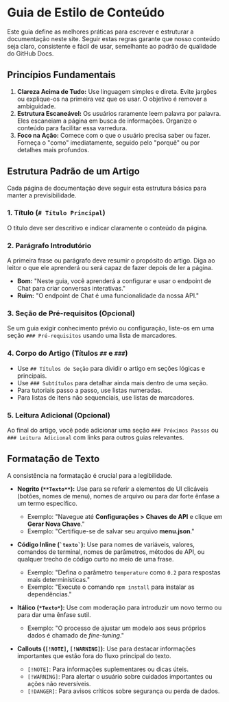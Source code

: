 # Guia de Estilo de Conteúdo

Este guia define as melhores práticas para escrever e estruturar a documentação neste site. Seguir estas regras garante que nosso conteúdo seja claro, consistente e fácil de usar, semelhante ao padrão de qualidade do GitHub Docs.

## Princípios Fundamentais

1.  **Clareza Acima de Tudo:** Use linguagem simples e direta. Evite jargões ou explique-os na primeira vez que os usar. O objetivo é remover a ambiguidade.
2.  **Estrutura Escaneável:** Os usuários raramente leem palavra por palavra. Eles escaneiam a página em busca de informações. Organize o conteúdo para facilitar essa varredura.
3.  **Foco na Ação:** Comece com o que o usuário precisa saber ou fazer. Forneça o "como" imediatamente, seguido pelo "porquê" ou por detalhes mais profundos.

## Estrutura Padrão de um Artigo

Cada página de documentação deve seguir esta estrutura básica para manter a previsibilidade.

### 1. Título (`# Título Principal`)
O título deve ser descritivo e indicar claramente o conteúdo da página.

### 2. Parágrafo Introdutório
A primeira frase ou parágrafo deve resumir o propósito do artigo. Diga ao leitor o que ele aprenderá ou será capaz de fazer depois de ler a página.

* **Bom:** "Neste guia, você aprenderá a configurar e usar o endpoint de Chat para criar conversas interativas."
* **Ruim:** "O endpoint de Chat é uma funcionalidade da nossa API."

### 3. Seção de Pré-requisitos (Opcional)
Se um guia exigir conhecimento prévio ou configuração, liste-os em uma seção `### Pré-requisitos` usando uma lista de marcadores.

### 4. Corpo do Artigo (Títulos `##` e `###`)
-   Use `## Títulos de Seção` para dividir o artigo em seções lógicas e principais.
-   Use `### Subtítulos` para detalhar ainda mais dentro de uma seção.
-   Para tutoriais passo a passo, use listas numeradas.
-   Para listas de itens não sequenciais, use listas de marcadores.

### 5. Leitura Adicional (Opcional)
Ao final do artigo, você pode adicionar uma seção `### Próximos Passos` ou `### Leitura Adicional` com links para outros guias relevantes.

## Formatação de Texto

A consistência na formatação é crucial para a legibilidade.

-   **Negrito (`**Texto**`):** Use para se referir a elementos de UI clicáveis (botões, nomes de menu), nomes de arquivo ou para dar forte ênfase a um termo específico.
    -   Exemplo: "Navegue até **Configurações > Chaves de API** e clique em **Gerar Nova Chave**."
    -   Exemplo: "Certifique-se de salvar seu arquivo **menu.json**."

-   **Código Inline (`` `texto` ``):** Use para nomes de variáveis, valores, comandos de terminal, nomes de parâmetros, métodos de API, ou qualquer trecho de código curto no meio de uma frase.
    -   Exemplo: "Defina o parâmetro `temperature` como `0.2` para respostas mais determinísticas."
    -   Exemplo: "Execute o comando `npm install` para instalar as dependências."

-   **Itálico (`*Texto*`):** Use com moderação para introduzir um novo termo ou para dar uma ênfase sutil.
    -   Exemplo: "O processo de ajustar um modelo aos seus próprios dados é chamado de *fine-tuning*."

-   **Callouts (`[!NOTE]`, `[!WARNING]`):** Use para destacar informações importantes que estão fora do fluxo principal do texto.
    -   `[!NOTE]`: Para informações suplementares ou dicas úteis.
    -   `[!WARNING]`: Para alertar o usuário sobre cuidados importantes ou ações não reversíveis.
    -   `[!DANGER]`: Para avisos críticos sobre segurança ou perda de dados.
